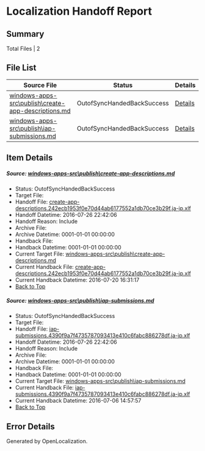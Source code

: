 # <a name='report-top'></a> Localization Handoff Report

## Summary
 Total Files | 2

## File List
 Source File | Status | Details 
 ----------- | ------ | ------- 
 [windows-apps-src\publish\create-app-descriptions.md](https://github.com/Microsoft/windows-apps/blob/40e55666581caba1b51dae8c05f67f9da18b3a49/windows-apps-src/publish/create-app-descriptions.md) | OutofSyncHandedBackSuccess | [Details](#9e59369a7450d9f2581071a9af34ec13344cf81e3664)
 [windows-apps-src\publish\iap-submissions.md](https://github.com/Microsoft/windows-apps/blob/93049c9f227ffb3610e165b6316fb3321d382131/windows-apps-src/publish/iap-submissions.md) | OutofSyncHandedBackSuccess | [Details](#a143d137a44463e34f00ec4dbf0d2614fa95c70d3683)

## Item Details
##### <a name='9e59369a7450d9f2581071a9af34ec13344cf81e3664'></a> Source: [windows-apps-src\publish\create-app-descriptions.md](https://github.com/Microsoft/windows-apps/blob/40e55666581caba1b51dae8c05f67f9da18b3a49/windows-apps-src/publish/create-app-descriptions.md)
* Status: OutofSyncHandedBackSuccess
* Target File: 
* Handoff File: [create-app-descriptions.242ecb1953f0e70d44ab6177552a1db70ce3b29f.ja-jp.xlf](https://github.com/Microsoft/WDG.handoff/blob/6fb71763eb8d74c82fd1be54c4fc5bbede0c7ceb/ol-handoff/Microsoft/windows-apps.ja-jp/master/create-app-descriptions.242ecb1953f0e70d44ab6177552a1db70ce3b29f.ja-jp.xlf)
* Handoff Datetime: 2016-07-26 22:42:06
* Handoff Reason: Include
* Archive File: 
* Archive Datetime: 0001-01-01 00:00:00
* Handback File: 
* Handback Datetime: 0001-01-01 00:00:00
* Current Target File: [windows-apps-src\publish\create-app-descriptions.md](https://github.com/Microsoft/windows-apps.ja-jp/blob/bb8e3c217182fd3ae9fd7c331e3722f1189b5569/windows-apps-src/publish/create-app-descriptions.md)
* Current Handback File: [create-app-descriptions.242ecb1953f0e70d44ab6177552a1db70ce3b29f.ja-jp.xlf](https://github.com/Microsoft/WDG.handback/blob/5fbfce34d71b9c9ce97b3692f989d8e628c65b51/ol-handback/Microsoft/windows-apps.ja-jp/master/create-app-descriptions.242ecb1953f0e70d44ab6177552a1db70ce3b29f.ja-jp.xlf)
* Current Handback Datetime: 2016-07-20 16:31:17
* [Back to Top](#report-top)

##### <a name='a143d137a44463e34f00ec4dbf0d2614fa95c70d3683'></a> Source: [windows-apps-src\publish\iap-submissions.md](https://github.com/Microsoft/windows-apps/blob/93049c9f227ffb3610e165b6316fb3321d382131/windows-apps-src/publish/iap-submissions.md)
* Status: OutofSyncHandedBackSuccess
* Target File: 
* Handoff File: [iap-submissions.4390f9a7f4735787093413e410c6fabc886278df.ja-jp.xlf](https://github.com/Microsoft/WDG.handoff/blob/6fb71763eb8d74c82fd1be54c4fc5bbede0c7ceb/ol-handoff/Microsoft/windows-apps.ja-jp/master/iap-submissions.4390f9a7f4735787093413e410c6fabc886278df.ja-jp.xlf)
* Handoff Datetime: 2016-07-26 22:42:06
* Handoff Reason: Include
* Archive File: 
* Archive Datetime: 0001-01-01 00:00:00
* Handback File: 
* Handback Datetime: 0001-01-01 00:00:00
* Current Target File: [windows-apps-src\publish\iap-submissions.md](https://github.com/Microsoft/windows-apps.ja-jp/blob/50184089ee68f46cd2f416adf3a3994777b91210/windows-apps-src/publish/iap-submissions.md)
* Current Handback File: [iap-submissions.4390f9a7f4735787093413e410c6fabc886278df.ja-jp.xlf](https://github.com/Microsoft/WDG.handback/blob/4b30c8e256811740592ee2bde985c1f06955abde/ol-handback/Microsoft/windows-apps.ja-jp/master/iap-submissions.4390f9a7f4735787093413e410c6fabc886278df.ja-jp.xlf)
* Current Handback Datetime: 2016-07-06 14:57:57
* [Back to Top](#report-top)


## Error Details

Generated by OpenLocalization.
